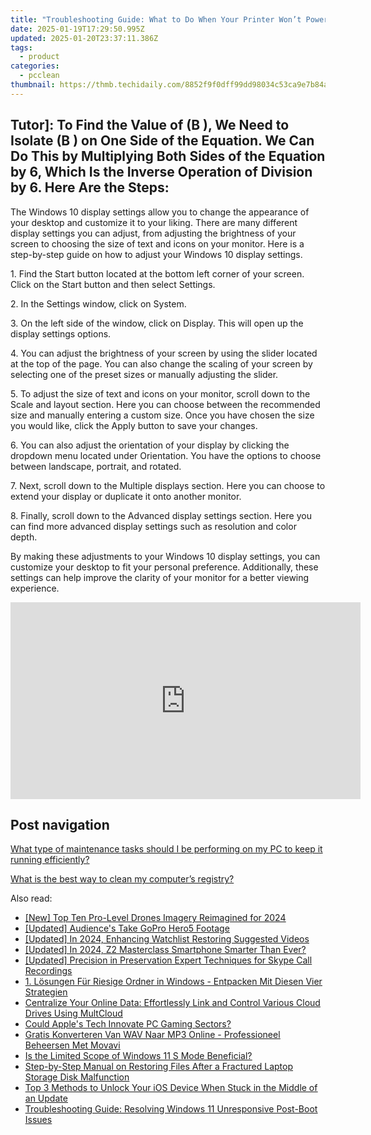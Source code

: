 ```yaml
---
title: "Troubleshooting Guide: What to Do When Your Printer Won’t Power On, by YL Software Experts"
date: 2025-01-19T17:29:50.995Z
updated: 2025-01-20T23:37:11.386Z
tags:
  - product
categories:
  - pcclean
thumbnail: https://thmb.techidaily.com/8852f9f0dff99dd98034c53ca9e7b84a75b979ac3b7699086866b0998ff7b7cb.jpg
---
```


## Tutor]: To Find the Value of \(B \), We Need to Isolate \(B \) on One Side of the Equation. We Can Do This by Multiplying Both Sides of the Equation by 6, Which Is the Inverse Operation of Division by 6. Here Are the Steps:

The Windows 10 display settings allow you to change the appearance of your desktop and customize it to your liking. There are many different display settings you can adjust, from adjusting the brightness of your screen to choosing the size of text and icons on your monitor. Here is a step-by-step guide on how to adjust your Windows 10 display settings. 

1\. Find the Start button located at the bottom left corner of your screen. Click on the Start button and then select Settings.

2\. In the Settings window, click on System.

3\. On the left side of the window, click on Display. This will open up the display settings options. 

4\. You can adjust the brightness of your screen by using the slider located at the top of the page. You can also change the scaling of your screen by selecting one of the preset sizes or manually adjusting the slider.

5\. To adjust the size of text and icons on your monitor, scroll down to the Scale and layout section. Here you can choose between the recommended size and manually entering a custom size. Once you have chosen the size you would like, click the Apply button to save your changes.

6\. You can also adjust the orientation of your display by clicking the dropdown menu located under Orientation. You have the options to choose between landscape, portrait, and rotated.

7\. Next, scroll down to the Multiple displays section. Here you can choose to extend your display or duplicate it onto another monitor.

8\. Finally, scroll down to the Advanced display settings section. Here you can find more advanced display settings such as resolution and color depth. 

By making these adjustments to your Windows 10 display settings, you can customize your desktop to fit your personal preference. Additionally, these settings can help improve the clarity of your monitor for a better viewing experience.

<!-- affiliate ads begin -->
<iframe width="560" height="315" src="https://www.youtube.com/embed/P6Wfzj6YNDM?si=WRZQD9zCdQ1_tW1b" title="YouTube video player" frameborder="0" allow="accelerometer; autoplay; clipboard-write; encrypted-media; gyroscope; picture-in-picture; web-share" referrerpolicy="strict-origin-when-cross-origin" allowfullscreen></iframe>
<!-- affiliate ads end -->

## Post navigation

[What type of maintenance tasks should I be performing on my PC to keep it running efficiently?](https://tools.techidaily.com/pcclean/products/)

[What is the best way to clean my computer’s registry?](https://tools.techidaily.com/pcclean/products/)

<ins class="adsbygoogle"
     style="display:block"
     data-ad-format="autorelaxed"
     data-ad-client="ca-pub-7571918770474297"
     data-ad-slot="1223367746"></ins>

<ins class="adsbygoogle"
     style="display:block"
     data-ad-client="ca-pub-7571918770474297"
     data-ad-slot="8358498916"
     data-ad-format="auto"
     data-full-width-responsive="true"></ins>

<span class="atpl-alsoreadstyle">Also read:</span>
<div><ul>
<li><a href="https://fox-boxes.techidaily.com/new-top-ten-pro-level-drones-imagery-reimagined-for-2024/"><u>[New] Top Ten Pro-Level Drones Imagery Reimagined for 2024</u></a></li>
<li><a href="https://extra-hints.techidaily.com/updated-audiences-take-gopro-hero5-footage/"><u>[Updated] Audience's Take GoPro Hero5 Footage</u></a></li>
<li><a href="https://facebook-videos.techidaily.com/updated-in-2024-enhancing-watchlist-restoring-suggested-videos/"><u>[Updated] In 2024, Enhancing Watchlist Restoring Suggested Videos</u></a></li>
<li><a href="https://fox-hovers.techidaily.com/updated-in-2024-z2-masterclass-smartphone-smarter-than-ever/"><u>[Updated] In 2024, Z2 Masterclass Smartphone Smarter Than Ever?</u></a></li>
<li><a href="https://video-capture.techidaily.com/updated-precision-in-preservation-expert-techniques-for-skype-call-recordings/"><u>[Updated] Precision in Preservation Expert Techniques for Skype Call Recordings</u></a></li>
<li><a href="https://discover-fantastic.techidaily.com/1-losungen-fur-riesige-ordner-in-windows-entpacken-mit-diesen-vier-strategien/"><u>1. Lösungen Für Riesige Ordner in Windows - Entpacken Mit Diesen Vier Strategien</u></a></li>
<li><a href="https://discover-fantastic.techidaily.com/centralize-your-online-data-effortlessly-link-and-control-various-cloud-drives-using-multcloud/"><u>Centralize Your Online Data: Effortlessly Link and Control Various Cloud Drives Using MultCloud</u></a></li>
<li><a href="https://games-able.techidaily.com/could-apples-tech-innovate-pc-gaming-sectors/"><u>Could Apple's Tech Innovate PC Gaming Sectors?</u></a></li>
<li><a href="https://tech-recovery.techidaily.com/gratis-konverteren-van-wav-naar-mp3-online-professioneel-beheersen-met-movavi/"><u>Gratis Konverteren Van WAV Naar MP3 Online - Professioneel Beheersen Met Movavi</u></a></li>
<li><a href="https://win11-tips.techidaily.com/is-the-limited-scope-of-windows-11-s-mode-beneficial/"><u>Is the Limited Scope of Windows 11 S Mode Beneficial?</u></a></li>
<li><a href="https://discover-fantastic.techidaily.com/step-by-step-manual-on-restoring-files-after-a-fractured-laptop-storage-disk-malfunction/"><u>Step-by-Step Manual on Restoring Files After a Fractured Laptop Storage Disk Malfunction</u></a></li>
<li><a href="https://discover-fantastic.techidaily.com/top-3-methods-to-unlock-your-ios-device-when-stuck-in-the-middle-of-an-update/"><u>Top 3 Methods to Unlock Your iOS Device When Stuck in the Middle of an Update</u></a></li>
<li><a href="https://discover-fantastic.techidaily.com/troubleshooting-guide-resolving-windows-11-unresponsive-post-boot-issues/"><u>Troubleshooting Guide: Resolving Windows 11 Unresponsive Post-Boot Issues</u></a></li>
</ul></div>

